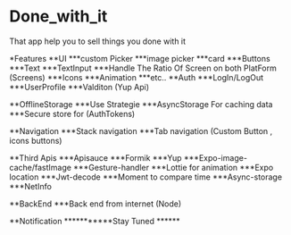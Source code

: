 # Done_with_it
That app help you to sell things you done with it

*Features
**UI
***custom Picker
***image picker 
***card 
***Buttons
***Text
***TextInput
***Handle The  Ratio Of Screen on both PlatForm (Screens)
***Icons 
***Animation
***etc..
**Auth
***LogIn/LogOut
***UserProfile
***Valditon  (Yup Api)

**OfflineStorage 
***Use Strategie
***AsyncStorage For caching data 
***Secure store for  (AuthTokens) 

**Navigation
***Stack navigation
***Tab navigation (Custom Button , icons buttons)

**Third Apis
***Apisauce
***Formik
***Yup
***Expo-image-cache/fastImage
***Gesture-handler
***Lottie for animation
***Expo location 
***Jwt-decode 
***Moment to compare time 
***Async-storage 
***NetInfo

**BackEnd
***Back end from internet (Node)

**Notification
***********Stay Tuned ******

